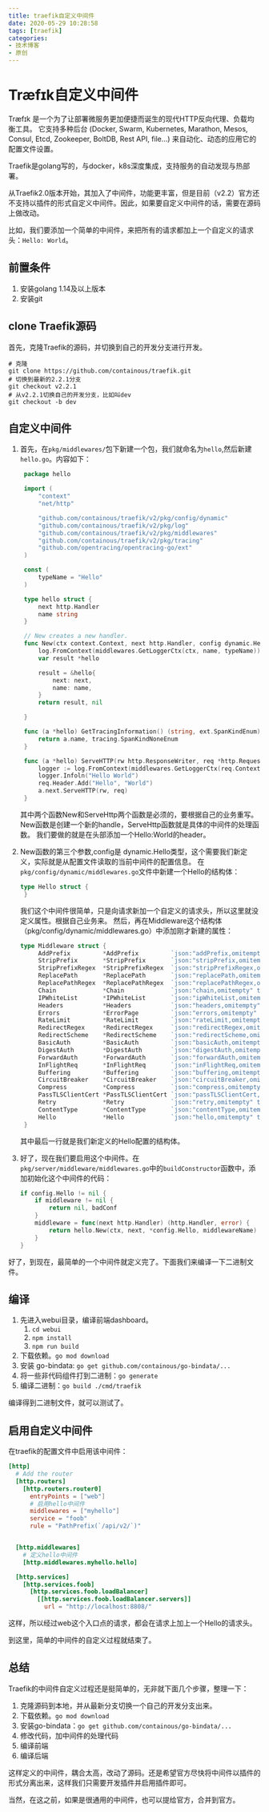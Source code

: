 ```yaml
---
title: traefik自定义中间件
date: 2020-05-29 10:28:58
tags: [traefik]
categories:
- 技术博客
- 原创
---
```


# Træfɪk自定义中间件

Træfɪk 是一个为了让部署微服务更加便捷而诞生的现代HTTP反向代理、负载均衡工具。 它支持多种后台 (Docker, Swarm, Kubernetes, Marathon, Mesos, Consul, Etcd, Zookeeper, BoltDB, Rest API, file…) 来自动化、动态的应用它的配置文件设置。

Traefik是golang写的，与docker，k8s深度集成，支持服务的自动发现与热部署。

从Traefik2.0版本开始，其加入了中间件，功能更丰富，但是目前（v2.2）官方还不支持以插件的形式自定义中间件。因此，如果要自定义中间件的话，需要在源码上做改动。

<!-- more -->

比如，我们要添加一个简单的中间件，来把所有的请求都加上一个自定义的请求头：`Hello: World`。

## 前置条件
1. 安装golang 1.14及以上版本
2. 安装git

## clone Traefik源码
首先，克隆Traefik的源码，并切换到自己的开发分支进行开发。

```shell
# 克隆
git clone https://github.com/containous/traefik.git
# 切换到最新的2.2.1分支
git checkout v2.2.1
# 从v2.2.1切换自己的开发分支，比如叫dev
git checkout -b dev
```

## 自定义中间件

1. 首先，在`pkg/middlewares/`包下新建一个包，我们就命名为`hello`,然后新建`hello.go`。内容如下：
   ```go
    package hello

    import (
    	"context"
    	"net/http"

    	"github.com/containous/traefik/v2/pkg/config/dynamic"
    	"github.com/containous/traefik/v2/pkg/log"
    	"github.com/containous/traefik/v2/pkg/middlewares"
    	"github.com/containous/traefik/v2/pkg/tracing"
    	"github.com/opentracing/opentracing-go/ext"
    )

    const (
    	typeName = "Hello"
    )

    type hello struct {
    	next http.Handler
    	name string
    }

    // New creates a new handler.
    func New(ctx context.Context, next http.Handler, config dynamic.Hello, name string) (http.Handler, error) {
    	log.FromContext(middlewares.GetLoggerCtx(ctx, name, typeName)).Debug("Creating middleware")
    	var result *hello

    	result = &hello{
    		next: next,
    		name: name,
    	}
    	return result, nil

    }

    func (a *hello) GetTracingInformation() (string, ext.SpanKindEnum) {
    	return a.name, tracing.SpanKindNoneEnum
    }

    func (a *hello) ServeHTTP(rw http.ResponseWriter, req *http.Request) {
    	logger := log.FromContext(middlewares.GetLoggerCtx(req.Context(), a.name, typeName))
    	logger.Infoln("Hello World")
    	req.Header.Add("Hello", "World")
    	a.next.ServeHTTP(rw, req)
    }

   ```

   其中两个函数New和ServeHttp两个函数是必须的，要根据自己的业务重写。New函数是创建一个新的handle，ServeHttp函数就是具体的中间件的处理函数。
   我们要做的就是在头部添加一个Hello:World的header。
2. New函数的第三个参数,config是 dynamic.Hello类型，这个需要我们新定义，实际就是从配置文件读取的当前中间件的配置信息。
   在`pkg/config/dynamic/middlewares.go`文件中新建一个Hello的结构体：
   ```go
   type Hello struct {
    }
   ```
   我们这个中间件很简单，只是向请求新加一个自定义的请求头，所以这里就没定义属性。根据自己业务来。
   然后，再在Middleware这个结构体（pkg/config/dynamic/middlewares.go）中添加刚才新建的属性：
   ```go
   type Middleware struct {
    	AddPrefix         *AddPrefix         `json:"addPrefix,omitempty" toml:"addPrefix,omitempty" yaml:"addPrefix,omitempty"`
    	StripPrefix       *StripPrefix       `json:"stripPrefix,omitempty" toml:"stripPrefix,omitempty" yaml:"stripPrefix,omitempty"`
    	StripPrefixRegex  *StripPrefixRegex  `json:"stripPrefixRegex,omitempty" toml:"stripPrefixRegex,omitempty" yaml:"stripPrefixRegex,omitempty"`
    	ReplacePath       *ReplacePath       `json:"replacePath,omitempty" toml:"replacePath,omitempty" yaml:"replacePath,omitempty"`
    	ReplacePathRegex  *ReplacePathRegex  `json:"replacePathRegex,omitempty" toml:"replacePathRegex,omitempty" yaml:"replacePathRegex,omitempty"`
    	Chain             *Chain             `json:"chain,omitempty" toml:"chain,omitempty" yaml:"chain,omitempty"`
    	IPWhiteList       *IPWhiteList       `json:"ipWhiteList,omitempty" toml:"ipWhiteList,omitempty" yaml:"ipWhiteList,omitempty"`
    	Headers           *Headers           `json:"headers,omitempty" toml:"headers,omitempty" yaml:"headers,omitempty"`
    	Errors            *ErrorPage         `json:"errors,omitempty" toml:"errors,omitempty" yaml:"errors,omitempty"`
    	RateLimit         *RateLimit         `json:"rateLimit,omitempty" toml:"rateLimit,omitempty" yaml:"rateLimit,omitempty"`
    	RedirectRegex     *RedirectRegex     `json:"redirectRegex,omitempty" toml:"redirectRegex,omitempty" yaml:"redirectRegex,omitempty"`
    	RedirectScheme    *RedirectScheme    `json:"redirectScheme,omitempty" toml:"redirectScheme,omitempty" yaml:"redirectScheme,omitempty"`
    	BasicAuth         *BasicAuth         `json:"basicAuth,omitempty" toml:"basicAuth,omitempty" yaml:"basicAuth,omitempty"`
    	DigestAuth        *DigestAuth        `json:"digestAuth,omitempty" toml:"digestAuth,omitempty" yaml:"digestAuth,omitempty"`
    	ForwardAuth       *ForwardAuth       `json:"forwardAuth,omitempty" toml:"forwardAuth,omitempty" yaml:"forwardAuth,omitempty"`
    	InFlightReq       *InFlightReq       `json:"inFlightReq,omitempty" toml:"inFlightReq,omitempty" yaml:"inFlightReq,omitempty"`
    	Buffering         *Buffering         `json:"buffering,omitempty" toml:"buffering,omitempty" yaml:"buffering,omitempty"`
    	CircuitBreaker    *CircuitBreaker    `json:"circuitBreaker,omitempty" toml:"circuitBreaker,omitempty" yaml:"circuitBreaker,omitempty"`
    	Compress          *Compress          `json:"compress,omitempty" toml:"compress,omitempty" yaml:"compress,omitempty" label:"allowEmpty"`
    	PassTLSClientCert *PassTLSClientCert `json:"passTLSClientCert,omitempty" toml:"passTLSClientCert,omitempty" yaml:"passTLSClientCert,omitempty"`
    	Retry             *Retry             `json:"retry,omitempty" toml:"retry,omitempty" yaml:"retry,omitempty"`
    	ContentType       *ContentType       `json:"contentType,omitempty" toml:"contentType,omitempty" yaml:"contentType,omitempty"`
    	Hello             *Hello             `json:"hello,omitempty" toml:"hello,moitempty" yaml:"hello,omitempty"`
    }

   ```
   其中最后一行就是我们新定义的Hello配置的结构体。

3. 好了，现在我们要启用这个中间件。在`pkg/server/middleware/middlewares.go`中的`buildConstructor`函数中，添加初始化这个中间件的代码：
    ```go
    if config.Hello != nil {
		if middleware != nil {
			return nil, badConf
		}
		middleware = func(next http.Handler) (http.Handler, error) {
			return hello.New(ctx, next, *config.Hello, middlewareName)
		}
	}
    ```


好了，到现在，最简单的一个中间件就定义完了。下面我们来编译一下二进制文件。

## 编译
1. 先进入webui目录，编译前端dashboard。
    1. `cd webui`
    2. `npm install`
    3. `npm run build`
2. 下载依赖。`go mod download`
3. 安装 go-bindata: `go get github.com/containous/go-bindata/...`
4. 将一些非代码组件打到二进制：`go generate`
5. 编译二进制：`go build ./cmd/traefik`

编译得到二进制文件，就可以测试了。

## 启用自定义中间件
在traefik的配置文件中启用该中间件：

```toml
[http]
  # Add the router
  [http.routers]
    [http.routers.router0]
      entryPoints = ["web"]
      # 启用hello中间件
      middlewares = ["myhello"]
      service = "foob"
      rule = "PathPrefix(`/api/v2/`)"


  [http.middlewares]
    # 定义hello中间件
    [http.middlewares.myhello.hello]

  [http.services]
    [http.services.foob]
      [http.services.foob.loadBalancer]
        [[http.services.foob.loadBalancer.servers]]
          url = "http://localhost:8808/"

```

这样，所以经过web这个入口点的请求，都会在请求上加上一个Hello的请求头。

到这里，简单的中间件的自定义过程就结束了。

## 总结
Traefik的中间件自定义过程还是挺简单的，无非就下面几个步骤，整理一下：

1. 克隆源码到本地，并从最新分支切换一个自己的开发分支出来。
2. 下载依赖。`go mod download`
3. 安装go-bindata：`go get github.com/containous/go-bindata/...`
4. 修改代码，加中间件的处理代码
5. 编译前端
6. 编译后端


这样定义的中间件，耦合太高，改动了源码。还是希望官方尽快将中间件以插件的形式分离出来，这样我们只需要开发插件并启用插件即可。

当然，在这之前，如果是很通用的中间件，也可以提给官方，合并到官方。
